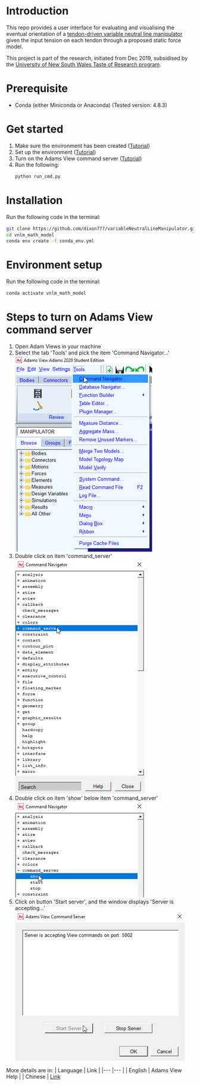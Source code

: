 # Introduction
This repo provides a user interface for evaluating and visualising the eventual orientation of a [tendon-driven variable neutral line manipulator](https://ieeexplore.ieee.org/document/6661461?arnumber=6661461 "IEEE") given the input tension on each tendon through a proposed static force model.

This project is part of the research, initiated from Dec 2019, subsidised by the [University of New South Wales Taste of Research program](https://www.engineering.unsw.edu.au/taste-of-research-program).

# Prerequisite
- Conda (either Miniconda or Anaconda) (Tested version: 4.8.3)

# Get started
1. Make sure the environment has been created ([Tutorial](#installation))
2. Set up the environment ([Tutorial](#environment-setup))
2. Turn on the Adams View command server ([Tutorial](#steps-to-turn-on-adams-view-command-server))
2. Run the following:
    ```bash
    python run_cmd.py
    ```

# Installation
Run the following code in the terminal:
```bash
git clone https://github.com/dixon777/variableNeutralLineManipulator.git vnlm_math_model
cd vnlm_math_model
conda env create -f conda_env.yml
```

# Environment setup
Run the following code in the terminal:
```bash
conda activate vnlm_math_model
```

# Steps to turn on Adams View command server
1. Open Adam Views in your machine
1. Select the tab 'Tools' and pick the item 'Command Navigator...'
    ![Step 1](images/open_cmd_server_step1.png)
2. Double click on item 'command_server'
    ![Step 2](images/open_cmd_server_step2.png)
3. Double click on item 'show' below item 'command_server'
    ![Step 3](images/open_cmd_server_step3.png)
4. Click on button 'Start server', and the window displays 'Server is accepting...'
    ![Step 4](images/open_cmd_server_step4.png)

More details are in:
| Language 	| Link 	|
|---	|---	|
| English 	| Adams View Help 	|
| Chinese 	| [Link](https://www.itdaan.com/tw/43b5b4c3e1fa8de085124eda46cc3b80)


